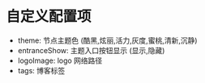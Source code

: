 # 自定义配置项

- theme: 节点主题色 (酷黑,炫丽,活力,灰度,蜜桃,清新,沉静)
- entranceShow: 主题入口按钮显示 (显示,隐藏)
- logoImage: logo 网络路径
- tags: 博客标签
